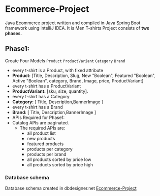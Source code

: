# Ecommerce-Project
Java Ecommerce project written and compiled in Java Spring Boot framework using intelliJ IDEA.
It is Men T-shirts Project consists of **two phases**.

## Phase1:
Create Four Models `Product` `ProductVariant` `Category` `Brand`
- every t-shirt is a Product, with fixed attribute
- **Product:** [Title, Description, Slug, New "Boolean", Featured "Boolean", Active "Boolean", category, Brand, Image, price, ProductVariant]
- every t-shirt has a ProductVariant 
-  **ProductVariant:** [sku, size, quantity].
-  every t-shirt has a Category
-  **Category:** [ Title, Description,BannerImage ]
-  every t-shirt has a Brand
-  **Brand:** [ Title, Description,BannerImage ]
- APIs Required for Phase1:
- Catalog APIs are paginated. 
    - The required APIs are: 
        * all product list 
        * new products
        * featured products 
        * products per category 
        * products per brand 
        * all products sorted by price low 
        * all products sorted by price high 

### Database schema
Database schema created in dbdesigner.net [Ecommerce-Project](https://dbdesigner.page.link/fB7bvUUEwWb6Tcbq8)
